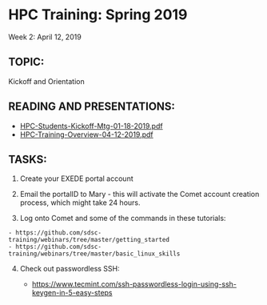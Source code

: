 # HPC Training:  Spring 2019
 Week 2: April 12, 2019

## TOPIC:  
Kickoff and Orientation

## READING AND PRESENTATIONS:
* [HPC-Students-Kickoff-Mtg-01-18-2019.pdf](./HPC-Students-Kickoff-Mtg-01-18-2019.pdf)
* [HPC-Training-Overview-04-12-2019.pdf](HPC-Training-Overview-04-12-2019.pdf)

## TASKS:
1.   Create your EXEDE portal account

2.   Email the portalID to Mary  - this will activate the Comet account creation 
           process, which might take 24 hours.

3.   Log onto Comet and some of the commands in these tutorials:

    - https://github.com/sdsc-training/webinars/tree/master/getting_started
    - https://github.com/sdsc-training/webinars/tree/master/basic_linux_skills

4. Check out passwordless SSH:   

    - https://www.tecmint.com/ssh-passwordless-login-using-ssh-keygen-in-5-easy-steps

